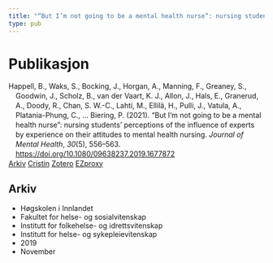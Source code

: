 ```yaml
---
title: "“But I’m not going to be a mental health nurse”: nursing students’ perceptions of the influence of experts by experience on their attitudes to mental health nursing"
type: pub
---
```

<h1>Publikasjon</h1>
<article id="csl-bib-container-JK62B74Y" class="csl-bib-container">
  <div class="csl-bib-body" style="line-height: 1.35; padding-left: 1em; text-indent:-1em;">
  <div class="csl-entry">Happell, B., Waks, S., Bocking, J., Horgan, A., Manning, F., Greaney, S., Goodwin, J., Scholz, B., van der Vaart, K. J., Allon, J., Hals, E., Granerud, A., Doody, R., Chan, S. W.-C., Lahti, M., Ellil&#xE4;, H., Pulli, J., Vatula, A., Platania-Phung, C., &#x2026; Biering, P. (2021). &#x201C;But I&#x2019;m not going to be a mental health nurse&#x201D;: nursing students&#x2019; perceptions of the influence of experts by experience on their attitudes to mental health nursing. <i>Journal of Mental Health</i>, <i>30</i>(5), 556&#x2013;563. <a href="https://doi.org/10.1080/09638237.2019.1677872">https://doi.org/10.1080/09638237.2019.1677872</a></div>
</div>
  <div class="csl-bib-buttons">
    <a href="#taxonomy-article-JK62B74Y" class="csl-bib-button">Arkiv</a>
    <a href="https://app.cristin.no/results/show.jsf?id=1743136" alt="Cristin URL" class="csl-bib-button">Cristin</a>
    <a href="http://zotero.org/groups/5022929/items/JK62B74Y" alt="Zotero URL" class="csl-bib-button">Zotero</a>
    <a href="http://ezproxy.inn.no/login?url=https://doi.org/10.1080/09638237.2019.1677872" class="csl-bib-button">EZproxy</a>
  </div>
  <div id="csl-bib-meta-container-JK62B74Y"></div>
</article>
<div id="csl-bib-meta-JK62B74Y" class="csl-bib-meta">
  <article id="taxonomy-article-JK62B74Y" class="taxonomy-article">
    <h1>Arkiv</h1>
    <ul>
      <li>Høgskolen i Innlandet</li>
      <li>Fakultet for helse- og sosialvitenskap</li>
      <li>Institutt for folkehelse- og idrettsvitenskap</li>
      <li>Institutt for helse- og sykepleievitenskap</li>
      <li>2019</li>
      <li>November</li>
    </ul>
  </article>
</div>
